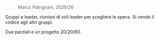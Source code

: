 > Marco Patrignani, 2025/26

Gruppi e leader, riunioni di soli leader per scegliere le specs.
Si vende il codice agli altri gruppi.

Due parziali e un progetto 20/20/60. 